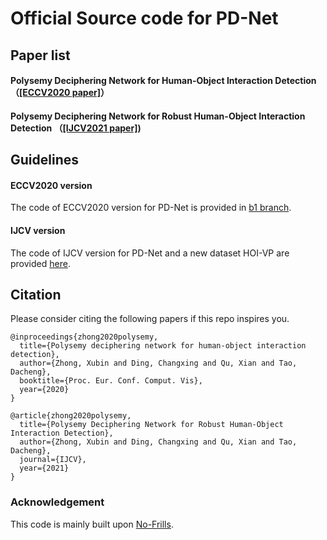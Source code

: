 # Official Source code for PD-Net 
## Paper list
#### Polysemy Deciphering Network for Human-Object Interaction Detection （[[ECCV2020 paper]](http://www.ecva.net/papers/eccv_2020/papers_ECCV/papers/123650069.pdf)）

#### Polysemy Deciphering Network for Robust Human-Object Interaction Detection （[[IJCV2021 paper]](https://arxiv.org/pdf/2008.02918.pdf))

## Guidelines
#### ECCV2020 version
The code of ECCV2020 version for PD-Net is provided in [b1 branch](https://github.com/MuchHair/PD-Net/tree/b1). 

#### IJCV version
The code of IJCV version for PD-Net and a new dataset HOI-VP are provided [here](https://github.com/MuchHair/PD-Net-Extended-Version). 

## Citation
Please consider citing the following papers if this repo inspires you. 
```
@inproceedings{zhong2020polysemy,
  title={Polysemy deciphering network for human-object interaction detection},
  author={Zhong, Xubin and Ding, Changxing and Qu, Xian and Tao, Dacheng},
  booktitle={Proc. Eur. Conf. Comput. Vis},
  year={2020}
}

@article{zhong2020polysemy,
  title={Polysemy Deciphering Network for Robust Human-Object Interaction Detection},
  author={Zhong, Xubin and Ding, Changxing and Qu, Xian and Tao, Dacheng},
  journal={IJCV},
  year={2021}
}
```
### Acknowledgement
This code is mainly built upon [No-Frills](https://github.com/BigRedT/no_frills_hoi_det).



